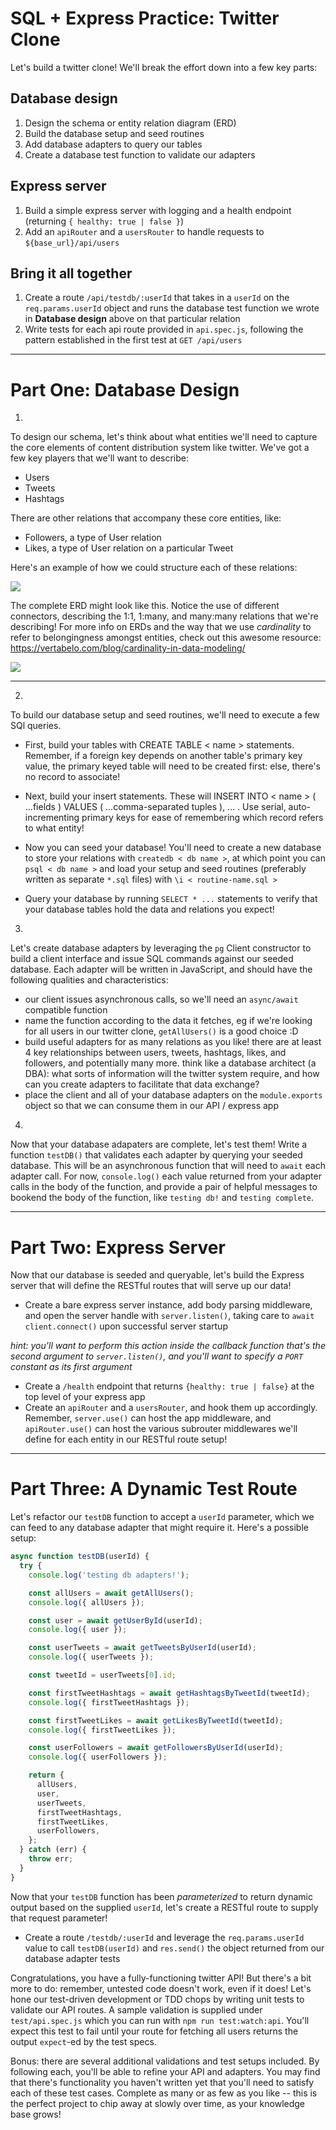 # SQL + Express Practice: Twitter Clone

Let's build a twitter clone! We'll break the effort down into a few key parts:

## Database design

1. Design the schema or entity relation diagram (ERD)
2. Build the database setup and seed routines
3. Add database adapters to query our tables
4. Create a database test function to validate our adapters

## Express server

1. Build a simple express server with logging and a health endpoint (returning `{ healthy: true | false }`)
2. Add an `apiRouter` and a `usersRouter` to handle requests to `${base_url}/api/users`

## Bring it all together

1. Create a route `/api/testdb/:userId` that takes in a `userId` on the `req.params.userId` object and runs the database test function we wrote in **Database design** above on that particular relation
2. Write tests for each api route provided in `api.spec.js`, following the pattern established in the first test at `GET /api/users`

---

# Part One: Database Design

1.

To design our schema, let's think about what entities we'll need to capture the core elements of content distribution system like twitter. We've got a few key players that we'll want to describe:

- Users
- Tweets
- Hashtags

There are other relations that accompany these core entities, like:

- Followers, a type of User relation
- Likes, a type of User relation on a particular Tweet

Here's an example of how we could structure each of these relations:

![](/assets/twitter-clone-tables.png)

The complete ERD might look like this. Notice the use of different connectors, describing the 1:1, 1:many, and many:many relations that we're describing! For more info on ERDs and the way that we use _cardinality_ to refer to belongingness amongst entities, check out this awesome resource: https://vertabelo.com/blog/cardinality-in-data-modeling/

![](/assets/twitter-clone-erd.png)

---

2.

To build our database setup and seed routines, we'll need to execute a few SQl queries.

- First, build your tables with CREATE TABLE < name > statements. Remember, if a foreign key depends on another table's primary key value, the primary keyed table will need to be created first: else, there's no record to associate!

- Next, build your insert statements. These will INSERT INTO < name > ( ...fields ) VALUES ( ...comma-separated tuples ), ... . Use serial, auto-incrementing primary keys for ease of remembering which record refers to what entity!

- Now you can seed your database! You'll need to create a new database to store your relations with `createdb < db name >`, at which point you can `psql < db name >` and load your setup and seed routines (preferably written as separate `*.sql` files) with `\i < routine-name.sql >`

- Query your database by running `SELECT * ...` statements to verify that your database tables hold the data and relations you expect!

3.

Let's create database adapters by leveraging the `pg` Client constructor to build a client interface and issue SQL commands against our seeded database. Each adapter will be written in JavaScript, and should have the following qualities and characteristics:

- our client issues asynchronous calls, so we'll need an `async/await` compatible function
- name the function according to the data it fetches, eg if we're looking for all users in our twitter clone, `getAllUsers()` is a good choice :D
- build useful adapters for as many relations as you like! there are at least 4 key relationships between users, tweets, hashtags, likes, and followers, and potentially many more. think like a database architect (a DBA): what sorts of information will the twitter system require, and how can you create adapters to facilitate that data exchange?
- place the client and all of your database adapters on the `module.exports` object so that we can consume them in our API / express app

4.

Now that your database adapaters are complete, let's test them! Write a function `testDB()` that validates each adapter by querying your seeded database. This will be an asynchronous function that will need to `await` each adapter call. For now, `console.log()` each value returned from your adapter calls in the body of the function, and provide a pair of helpful messages to bookend the body of the function, like `testing db!` and `testing complete`.

---

# Part Two: Express Server

Now that our database is seeded and queryable, let's build the Express server that will define the RESTful routes that will serve up our data!

- Create a bare express server instance, add body parsing middleware, and open the server handle with `server.listen()`, taking care to `await client.connect()` upon successful server startup

_hint: you'll want to perform this action inside the callback function that's the second argument to `server.listen()`, and you'll want to specify a `PORT` constant as its first argument_

- Create a `/health` endpoint that returns `{healthy: true | false}` at the top level of your express app
- Create an `apiRouter` and a `usersRouter`, and hook them up accordingly. Remember, `server.use()` can host the app middleware, and `apiRouter.use()` can host the various subrouter middlewares we'll define for each entity in our RESTful route setup!

---

# Part Three: A Dynamic Test Route

Let's refactor our `testDB` function to accept a `userId` parameter, which we can feed to any database adapter that might require it. Here's a possible setup:

```javascript
async function testDB(userId) {
  try {
    console.log('testing db adapters!');

    const allUsers = await getAllUsers();
    console.log({ allUsers });

    const user = await getUserById(userId);
    console.log({ user });

    const userTweets = await getTweetsByUserId(userId);
    console.log({ userTweets });

    const tweetId = userTweets[0].id;

    const firstTweetHashtags = await getHashtagsByTweetId(tweetId);
    console.log({ firstTweetHashtags });

    const firstTweetLikes = await getLikesByTweetId(tweetId);
    console.log({ firstTweetLikes });

    const userFollowers = await getFollowersByUserId(userId);
    console.log({ userFollowers });

    return {
      allUsers,
      user,
      userTweets,
      firstTweetHashtags,
      firstTweetLikes,
      userFollowers,
    };
  } catch (err) {
    throw err;
  }
}
```

Now that your `testDB` function has been _parameterized_ to return dynamic output based on the supplied `userId`, let's create a RESTful route to supply that request parameter!

- Create a route `/testdb/:userId` and leverage the `req.params.userId` value to call `testDB(userId)` and `res.send()` the object returned from our database adapter tests

Congratulations, you have a fully-functioning twitter API! But there's a bit more to do: remember, untested code doesn't work, even if it does! Let's hone our test-driven development or TDD chops by writing unit tests to validate our API routes. A sample validation is supplied under `test/api.spec.js` which you can run with `npm run test:watch:api`. You'll expect this test to fail until your route for fetching all users returns the output `expect`-ed by the test specs.

Bonus: there are several additional validations and test setups included. By following each, you'll be able to refine your API and adapters. You may find that there's functionality you haven't written yet that you'll need to satisfy each of these test cases. Complete as many or as few as you like -- this is the perfect project to chip away at slowly over time, as your knowledge base grows!
